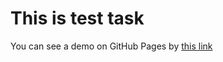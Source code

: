 # This is test task

You can see a demo on GitHub Pages by [this link](https://dmitriymikhaylichenko.github.io/test-glivera/)
